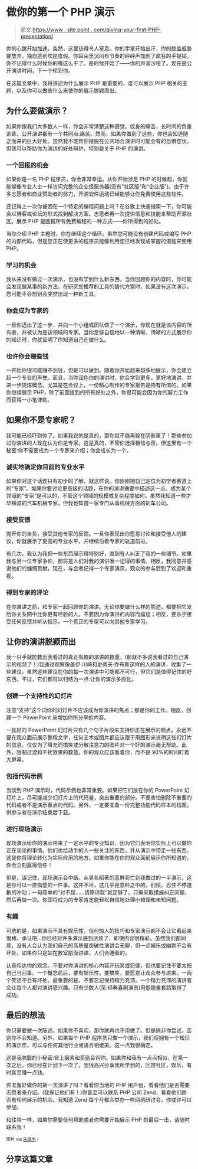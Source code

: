 # 做你的第一个 PHP 演示

> 原文:[https://www . site point . com/giving-your-first-PHP-presentation/](https://www.sitepoint.com/giving-your-first-php-presentation/)

你的心跳开始加速。突然，这里热得令人窒息。你的手掌开始出汗，你的膝盖威胁要放弃，独自逃到坎昆度假。你耳朵里沉闷有节奏的砰砰声加剧了疯狂的手提钻。你不记得什么时候你的嘴这么干了。是时候开始了——你的声音沙哑了。现在是公开演讲时间，下一个轮到你。

在这篇文章中，我将讲述为什么展示 PHP 是重要的，谁可以展示 PHP 相关的主题，以及你可以做些什么来使你的展示脱颖而出。

## 为什么要做演示？

如果你像我们大多数人一样，你会非常清楚这种感觉。纹身的痛苦，长时间的负重训练，公开演讲都有一个共同点:痛苦。然而，如果你做到了这些，你也会知道随之而来的巨大好处。虽然我不能帮你摆脱在公共场合演讲时可能会有的恐惧症状，但我可以帮助你为演讲的好处辩护，特别是关于 PHP 的演讲。

### 一个回报的机会

如果你是一名 PHP 程序员，你会非常幸运。从你开始涉足 PHP 的时候起，你就能够像专业人士一样访问完整的企业级服务器(没有“社区版”和“企业版”)。由于许多志愿者和商业赞助者的努力，开源软件运动已经能够让你免费使用这些软件。

还记得上一次你被困在一个特定的编程问题上吗？在谷歌上快速搜索一下，你可能会以博客或论坛的形式找到解决方案。志愿者再一次提供信息和技能来帮助开源社区。展示 PHP 是回报所有免费编程的一种方式——你所得到的好处。

当你介绍 PHP 主题时，你在继续这个循环。虽然您可能没有创建代码或编写 PHP 的内部代码，但是您正在使更多的程序员能够利用您已经发现或掌握的潜能来使用 PHP。

### 学习的机会

我从来没有做过一次演示，也没有学到什么新东西。当你回顾你的内容时，你可能会发现做某事的新方法。在研究您推荐的工具的替代方案时，如果没有这次演示，您可能不会想到会突然出现一种新工具。

### 你会成为专家的

一旦你迈出了这一步，并向一个小组或团队做了一个演示，你现在就是该内容的所有者，并被认为是该领域的专家。当你足够自信地以一种清晰、清晰的方式展示你的知识时，你就证明了你知道自己在做什么。

### 也许你会赚些钱

一开始你很可能赚不到钱，但是可以做到。随着你开始越来越多地展示，你会建立起一个专业的声誉。而且，当你润色你的演讲时，你会学到更多，更好地演讲，并进一步提炼概念。尤其是在会议上，一份精心制作的专家报告是物有所值的。如果你继续展示 PHP，除了前面提到的所有好处之外，你很可能会因为你的努力工作而获得一小笔津贴。

## 如果你不是专家呢？

我可能已经吓到你了。如果我说的是真的，那你就不能再躲在阴影里了！那些参加过你演讲的人现在认为你是专家。这是真的，不管你选择相信与否。但这里有一个秘密:你不需要成为一个专家来介绍；你会成长为一个。

### 诚实地确定你目前的专业水平

如果你对这个话题只有初步的了解，就这样说。你刚刚把自己定位为初学者赛道上的“专家”。如果你要讨论更高级的话题，在你的演讲摘要中描述这一点。成为某个领域的“专家”是可以的，不管这个领域的规模或复杂程度如何。虽然我知道一些才华横溢的汽车机械专家，但我也知道一家专门从事机械方面的刹车公司。

### 接受反馈

抛开你的自负，接受其他专家的反馈。一旦你表现出你愿意讨论和接受他人的建议，你就展示了更高的专业水平，并继续沿着专家的轨道前进。

有几次，我认为我把一些东西展示得特别好，直到有人纠正了我的一些细节。如果我与另一位专家争论，那将是人们对我的演讲唯一记得的事情。相反，我同意并感谢他们的慷慨贡献。现在，与会者记得一个专家演示，观众的参与受到了欢迎和重视。

### 得到专家的评论

在你演讲之前，和专家一起回顾你的演讲。无论你要做什么样的陈述，都要把它发给你关系网中比你更有经验的人。不要因为你演讲的内容而尴尬；相反，要乐于接受任何反馈并听从指示。一个真正的专家可以向其他专家学习。

## 让你的演讲脱颖而出

我一只手就能数出我看过的真正有趣的演讲的数量。(那就不多说我看过的自己演示的视频了！)我通过观察像盖伊·川崎和史蒂夫·乔布斯这样的人的演讲，收集了一些建议，虽然这些建议在你的每一次演讲中可能都不可行，但它们是值得记住的好东西。不过，它们都可以归结为一点:让你的演示多面化。

### 创建一个支持性的幻灯片

注意“支持”这个词你的幻灯片不应该成为你演讲的焦点；那是你的工作。相反，创建一个 PowerPoint 来增加你所分享的内容。

一张好的 PowerPoint 幻灯片只有几个句子片段来支持你正在展示的观点。永远不要在观众面前展示整段文字，任何艺术或图片都应该限于用图形来说明这张幻灯片的信息。仅仅为了填充而搞笑或分散注意力的图片对一个好的演示毫无帮助。此外，限制过渡和干扰效果的数量。你的观众应该看着你，而不是 90%的时间盯着大屏幕。

### 包括代码示例

当谈到 PHP 演示时，代码示例也非常重要。如果把它们放在你的 PowerPoint 幻灯片上，尽可能减少幻灯片上的代码量，突出重要的部分。不要害怕删除不重要的代码或者不是演示重点的代码。另外，一定要准备一份完整功能代码样本的档案，供参与者在演示结束后下载。

### 进行现场演示

现场演示给你的演示带来了一定水平的专业知识，因为它们表明你实际上可以做你正在谈论的事情。他们也给动手的人一些关注的东西，并从演示中带走一些东西。这是你将理论转化为实际应用的地方。如果你能在你的观众面前展示你所知道的，你会立刻赢得信任！

但是，请记住，现场演示会中断。从臭名昭著的蓝屏死亡到我做过的一半演示，这是你可以一直指望的一件事。这并不坏，这几乎是意料之中的。别慌。忍住不停道歉的冲动；一句简单的“对不起……请原谅我”就足够了。只需采取措施纠正问题，然后再做一次。你即将成为的专家肯定能轻松自信地处理小错误和未知问题。

### 有趣

可悲的是，如果演示不具有娱乐性，任何惊人的技巧和专家演示都不会让它看起来很棒。承认吧…你已经对许多演示感到厌烦了，即使内容很精彩。虽然我们都同意，没有人会认为我们自己的高质量突破性演讲会无聊，但一点娱乐或幽默不会有坏处。如果你只是站在教室前面讲课，人们会睡着的。

认真传达你的观念。不要对你演讲的核心内容开玩笑或犯傻，但也要记住不要太把自己当回事。一个概念前后，要有娱乐性，要搞笑，要愿意让观众参与进来。一两个笑话不会有坏处。最重要的是，不要忘记保持精力充沛。一个精力充沛的演讲者会让每个人都对演讲感兴趣。只有少数人(见:经典喜剧演员)用低能量套路取得了成功。

## 最后的想法

你只需要做一次陈述。如果你不喜欢，那你就再也不用做了。但是除非你尝试，否则你不会知道。另外，如果每个 PHP 程序员只做一个演示，我们将拥有一个知识和演示库，可以与任何其他行业或语言相媲美。这一点我很确定。

这是我肮脏的小秘密:肾上腺素和奖励会钩你。如果你和我有一点点相似，在第一次之后，你已经在计划下一次了。我很高兴分享我所学到的，回馈社区，娱乐，有时甚至赚一点钱。

你准备好做你的第一次演讲了吗？看看你当地的 PHP 用户组，看看他们是否需要志愿者来介绍。(我保证他们有！)你甚至可以联系 PHP 公司 Zend，看看他们是否有任何展示的机会。我知道 Zend 每个月都会举办一些网络研讨会，你或许可以参加。

和往常一样，如果你需要任何帮助或者你需要开始展示 PHP 的最后一击，请随时联系我！

<small>图片 via [朱堤丰](http://www.shutterstock.com/gallery-85050p1.html) /</small>

## 分享这篇文章